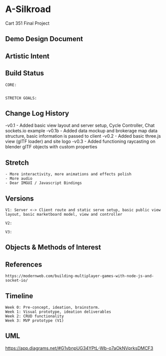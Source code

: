 # A-Silkroad

Cart 351 Final Project

## Demo Design Document


## Artistic Intent



## Build Status

    CORE:


    STRETCH GOALS:

## Change Log History

-v0.1 - Added basic view layout and server setup, Cycle Controller, Chat sockets.io example
-v0.1b - Added data mockup and brokerage map data structure, basic information is passed to client
-v0.2 - Added basic three.js view (gITF loader) and site logo
-v0.3 - Added functioning raycasting on blender gITF objects with custom properties

## Stretch

    - More interactivity, more animations and effects polish
    - More audio
    - Dear IMGUI / Javascript Bindings


## Versions

    V1: Server <-> Client route and static serve setup, basic public view layout, basic marketboard model, view and controller
    
    V2: 

    V3: 

## Objects & Methods of Interest



## References
    https://modernweb.com/building-multiplayer-games-with-node-js-and-socket-io/


## Timeline

    Week 0: Pre-concept, ideation, brainstorm. 
    Week 1: Visual prototype, ideation deliverables
    Week 2: CRUD functionality
    Week 3: MVP prototype (V1) 

## UML

https://app.diagrams.net/#G1vbnpUG34YPtL-Wb-o7aOkNVprksDMCF3
